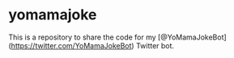 # yomamajoke
This is a repository to share the code for my [@YoMamaJokeBot] (https://twitter.com/YoMamaJokeBot) Twitter bot.
